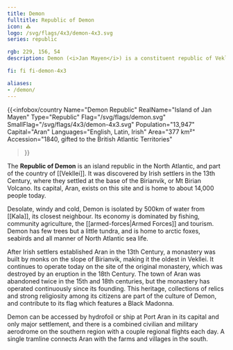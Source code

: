 ```yaml
---
title: Demon
fulltitle: Republic of Demon
icon: ⛪️
logo: /svg/flags/4x3/demon-4x3.svg
series: republic

rgb: 229, 156, 54
description: Demon (<i>Jan Mayen</i>) is a constituent republic of Vekllei located in the North Atlantic Ocean.

fi: fi fi-demon-4x3

aliases:
- /demon/
---
```

{{<infobox/country
	 Name="Demon Republic"
	 RealName="Island of Jan Mayen"
	 Type="Republic"
	 Flag="/svg/flags/demon.svg"
	 SmallFlag="/svg/flags/4x3/demon-4x3.svg"
	 Population="13,947"
	 Capital="Aran"
	 Languages="English, Latin, Irish"
	 Area="377 km²"
	 Accession="1840, gifted to the British Atlantic Territories"
 >}}

The <span class="fi fi-demon-4x3"></span> **Republic of Demon** is an island republic in the North Atlantic, and part of the country of [[Vekllei]]. It was discovered by Irish settlers in the 13th Century, where they settled at the base of the Birianvik, or Mt Birian Volcano. Its capital, Aran, exists on this site and is home to about 14,000 people today.

Desolate, windy and cold, Demon is isolated by 500km of water from [[Kala]], its closest neighbour. Its economy is dominated by fishing, community agriculture, the [[armed-forces|Armed Forces]] and tourism. Demon has few trees but a little tundra, and is home to arctic foxes, seabirds and all manner of North Atlantic sea life.

After Irish settlers established Aran in the 13th Century, a monastery was built by monks on the slope of Birianvik, making it the oldest in Vekllei. It continues to operate today on the site of the original monastery, which was destroyed by an eruption in the 18th Century. The town of Aran was abandoned twice in the 15th and 18th centuries, but the monastery has operated continuously since its founding. This heritage, collections of relics and strong religiosity among its citizens are part of the culture of Demon, and contribute to its flag which features a Black Madonna.

Demon can be accessed by hydrofoil or ship at Port Aran in its capital and only major settlement, and there is a combined civilian and military aerodrome on the southern region with a couple regional flights each day. A single tramline connects Aran with the farms and villages in the south.